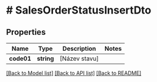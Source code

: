 # # SalesOrderStatusInsertDto

## Properties

Name | Type | Description | Notes
------------ | ------------- | ------------- | -------------
**code01** | **string** | [Název stavu] |

[[Back to Model list]](../../README.md#models) [[Back to API list]](../../README.md#endpoints) [[Back to README]](../../README.md)
